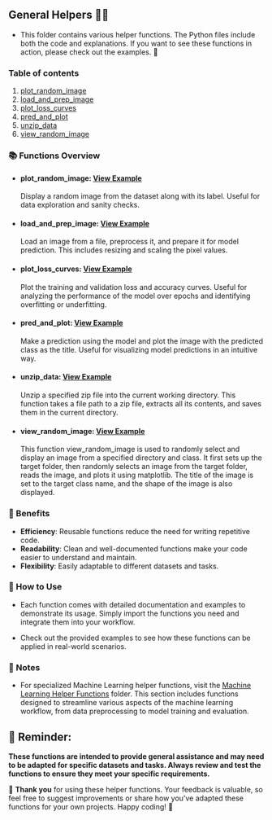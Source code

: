## General Helpers 🔑✨
* This folder contains various helper functions. The Python files include both the code and explanations. If you want to see these functions in action, please check out the examples. 🚀

### Table of contents
1. [plot_random_image](#plot_random_image)
2. [load_and_prep_image](#load_and_prep_image)
3. [plot_loss_curves](#plot_loss_curves)
4. [pred_and_plot](#pred_and_plot)
5. [unzip_data](#unzip_data)
6. [view_random_image](#view_random_image)

### 📚 Functions Overview 

- #### <a name="plot_random_image"></a>plot_random_image: [View Example](https://github.com/Eric-Chung-0511/Learning-Record/blob/main/General%20Helpers/Examples/Neural_network_classification.ipynb)
  Display a random image from the dataset along with its label. Useful for data exploration and sanity checks.

- #### <a name="load_and_prep_image"></a>load_and_prep_image: [View Example](https://github.com/Eric-Chung-0511/Learning-Record/blob/main/General%20Helpers/Examples/Convolutional_neural_networks_in_tensorflow.ipynb)
  Load an image from a file, preprocess it, and prepare it for model prediction. This includes resizing and scaling the pixel values.

- #### <a name="plot_loss_curves"></a>plot_loss_curves: [View Example](https://github.com/Eric-Chung-0511/Learning-Record/blob/main/General%20Helpers/Examples/Convolutional_neural_networks_in_tensorflow.ipynb)
  Plot the training and validation loss and accuracy curves. Useful for analyzing the performance of the model over epochs and identifying overfitting or underfitting.

- #### <a name="pred_and_plot"></a>pred_and_plot: [View Example](https://github.com/Eric-Chung-0511/Learning-Record/blob/main/General%20Helpers/Examples/Convolutional_neural_networks_in_tensorflow.ipynb)
  Make a prediction using the model and plot the image with the predicted class as the title. Useful for visualizing model predictions in an intuitive way.

- #### <a name="unzip_data"></a>unzip_data: [View Example](https://github.com/Eric-Chung-0511/Learning-Record/blob/main/General%20Helpers/Examples/Convolutional_neural_networks_in_tensorflow.ipynb)
  Unzip a specified zip file into the current working directory. This function takes a file path to a zip file, extracts all its contents, and saves them in the current directory.

- #### <a name="view_random_image"></a>view_random_image: [View Example](https://github.com/Eric-Chung-0511/Learning-Record/blob/main/General%20Helpers/Examples/Convolutional_neural_networks_in_tensorflow.ipynb)
  This function view_random_image is used to randomly select and display an image from a specified directory and class. It first sets up the target folder, then randomly selects an image from the target folder, reads the image, and plots it using matplotlib. The title of the image is set to the target class name, and the shape of the image is also displayed.


  
### 🌟 Benefits

- **Efficiency**: Reusable functions reduce the need for writing repetitive code.
- **Readability**: Clean and well-documented functions make your code easier to understand and maintain.
- **Flexibility**: Easily adaptable to different datasets and tasks.

### 📖 How to Use

* Each function comes with detailed documentation and examples to demonstrate its usage. Simply import the functions you need and integrate them into your workflow.
  
* Check out the provided examples to see how these functions can be applied in real-world scenarios.

### 📝 Notes

* For specialized Machine Learning helper functions, visit the [Machine Learning Helper Functions](https://github.com/Eric-Chung-0511/Learning-Record/tree/main/General%20Helpers/Machine%20Learning) folder. This section includes functions designed to streamline various aspects of the machine learning workflow, from data preprocessing to model training and evaluation.

## 🔔 Reminder:
**These functions are intended to provide general assistance and may need to be adapted for specific datasets and tasks. Always review and test the functions to ensure they meet your specific requirements.**

🙏 **Thank you** for using these helper functions. Your feedback is valuable, so feel free to suggest improvements or share how you've adapted these functions for your own projects. Happy coding! 🚀

